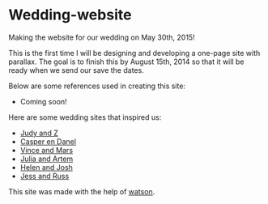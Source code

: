 Wedding-website
================================

Making the website for our wedding on May 30th, 2015!

This is the first time I will be designing and developing a one-page site with parallax.  The goal is to finish this by August 15th, 2014 so that it will be ready when we send our save the dates.

Below are some references used in creating this site:

* Coming soon!

Here are some wedding sites that inspired us:

* [Judy and Z](http://www.judieandz.com/ "Judy and Z")
* [Casper en Danel](http://www.casperendanel.co.za/ "Casper en Danel")
* [Vince and Mars](http://vinceandmarlene.com/ "Vince and Mars")
* [Julia and Artem](http://www.artemjuliawedding.com/en "Julia and Artem")
* [Helen and Josh](http://helenandjoshsittinginatree.com/ "Helen and Josh")
* [Jess and Russ](http://jessandruss.us/ "Jess and Russ")

This site was made with the help of [watson](http://goosecode.com/watson/ "watson").